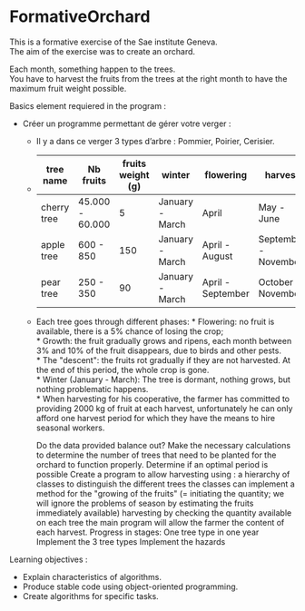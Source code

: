 # FormativeOrchard


This is a formative exercise of the Sae institute Geneva.  
The aim of the exercise was to create an orchard.  

Each month, something happen to the trees.  
You have to harvest the fruits from the trees at the right month to have the maximum fruit weight possible.

Basics element requiered in the program :  
* Créer un programme permettant de gérer votre verger :
  * Il y a dans ce verger 3 types d’arbre : Pommier, Poirier, Cerisier.
  * | tree name | Nb fruits | fruits weight (g)| winter | flowering | harvest | descent (autumn) |
    | --- | --- | --- | --- | --- | --- | --- |
    | cherry tree | 45.000 - 60.000 | 5 | January - March | April | May - June | July - December |
    | apple tree | 600 - 850 | 150 | January - March | April - August | September - November | July - December |
    | pear tree | 250 - 350 | 90 | January - March | April - September | October - November | July - December |

  * Each tree goes through different phases:
        * Flowering: no fruit is available, there is a 5% chance of losing the crop;  
        * Growth: the fruit gradually grows and ripens, each month between 3% and 10% of the fruit disappears, due to birds and other pests.  
        * The "descent": the fruits rot gradually if they are not harvested. At the end of this period, the whole crop is gone.  
        * Winter (January - March): The tree is dormant, nothing grows, but nothing problematic happens.  
        * When harvesting for his cooperative, the farmer has committed to providing 2000 kg of fruit at each harvest, unfortunately he can only afford one harvest period    for which they have the means to hire seasonal workers.  

 

    Do the data provided balance out? 
        Make the necessary calculations to determine the number of trees that need to be planted for the orchard to function properly.
        Determine if an optimal period is possible
    Create a program to allow harvesting using :
        a hierarchy of classes to distinguish the different trees
        the classes can implement a method for
             the "growing of the fruits" (= initiating the quantity; we will ignore the problems of season by estimating the fruits immediately available)
            harvesting by checking the quantity available on each tree
        the main program will allow the farmer the content of each harvest. 
    Progress in stages:
        One tree type in one year
        Implement the 3 tree types
        Implement the hazards


Learning objectives :  
* Explain characteristics of algorithms.
* Produce stable code using object-oriented programming.
* Create algorithms for specific tasks. 
